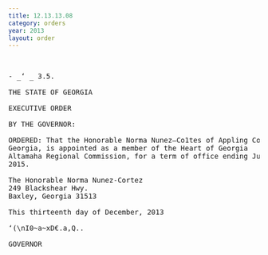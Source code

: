 ```yaml
---
title: 12.13.13.08
category: orders
year: 2013
layout: order
---
```


<pre> 

- _‘ _ 3.5.

THE STATE OF GEORGIA

EXECUTIVE ORDER

BY THE GOVERNOR:

ORDERED: That the Honorable Norma Nunez—Co1tes of Appling County,
Georgia, is appointed as a member of the Heart of Georgia
Altamaha Regional Commission, for a term of office ending July 1,
2015.

The Honorable Norma Nunez-Cortez
249 Blackshear Hwy.
Baxley, Georgia 31513

This thirteenth day of December, 2013

‘(\nI0~a~xD€.a,Q..

GOVERNOR

</pre>
